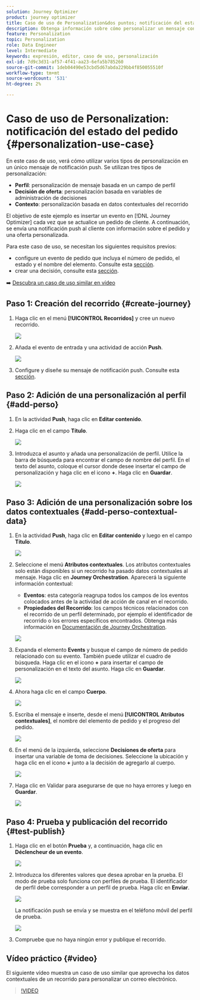 ```yaml
---
solution: Journey Optimizer
product: journey optimizer
title: Caso de uso de Personalization&dos puntos; notificación del estado del pedido
description: Obtenga información sobre cómo personalizar un mensaje con información de perfil, decisión de oferta y contexto.
feature: Personalization
topic: Personalization
role: Data Engineer
level: Intermediate
keywords: expresión, editor, caso de uso, personalización
exl-id: 7d9c3d31-af57-4f41-aa23-6efa5b785260
source-git-commit: 1deb04490e53cbd5d67abda229bb4f850055510f
workflow-type: tm+mt
source-wordcount: '531'
ht-degree: 2%

---
```


# Caso de uso de Personalization: notificación del estado del pedido {#personalization-use-case}

En este caso de uso, verá cómo utilizar varios tipos de personalización en un único mensaje de notificación push. Se utilizan tres tipos de personalización:

* **Perfil**: personalización de mensaje basada en un campo de perfil
* **Decisión de oferta**: personalización basada en variables de administración de decisiones
* **Contexto**: personalización basada en datos contextuales del recorrido

El objetivo de este ejemplo es insertar un evento en [!DNL Journey Optimizer] cada vez que se actualice un pedido de cliente. A continuación, se envía una notificación push al cliente con información sobre el pedido y una oferta personalizada.

Para este caso de uso, se necesitan los siguientes requisitos previos:

* configure un evento de pedido que incluya el número de pedido, el estado y el nombre del elemento. Consulte esta [sección](../event/about-events.md).
* crear una decisión, consulte esta [sección](../offers/offer-activities/create-offer-activities.md).

➡️ [Descubra un caso de uso similar en vídeo](#video)

## Paso 1: Creación del recorrido {#create-journey}

1. Haga clic en el menú **[!UICONTROL Recorridos]** y cree un nuevo recorrido.

   ![](assets/perso-uc4.png)

1. Añada el evento de entrada y una actividad de acción **Push**.

   ![](assets/perso-uc5.png)

1. Configure y diseñe su mensaje de notificación push. Consulte esta [sección](../push/create-push.md).

## Paso 2: Adición de una personalización al perfil {#add-perso}

1. En la actividad **Push**, haga clic en **Editar contenido**.

1. Haga clic en el campo **Título**.

   ![](assets/perso-uc2.png)

1. Introduzca el asunto y añada una personalización de perfil. Utilice la barra de búsqueda para encontrar el campo de nombre del perfil. En el texto del asunto, coloque el cursor donde desee insertar el campo de personalización y haga clic en el icono **+**. Haga clic en **Guardar**.

   ![](assets/perso-uc3.png)

## Paso 3: Adición de una personalización sobre los datos contextuales {#add-perso-contextual-data}

1. En la actividad **Push**, haga clic en **Editar contenido** y luego en el campo **Título**.

   ![](assets/perso-uc9.png)

1. Seleccione el menú **Atributos contextuales**. Los atributos contextuales solo están disponibles si un recorrido ha pasado datos contextuales al mensaje. Haga clic en **Journey Orchestration**. Aparecerá la siguiente información contextual:

   * **Eventos**: esta categoría reagrupa todos los campos de los eventos colocados antes de la actividad de acción de canal en el recorrido.
   * **Propiedades del Recorrido**: los campos técnicos relacionados con el recorrido de un perfil determinado, por ejemplo el identificador de recorrido o los errores específicos encontrados. Obtenga más información en [Documentación de Journey Orchestration](../building-journeys/expression/journey-properties.md).

   ![](assets/perso-uc10.png)

1. Expanda el elemento **Events** y busque el campo de número de pedido relacionado con su evento. También puede utilizar el cuadro de búsqueda. Haga clic en el icono **+** para insertar el campo de personalización en el texto del asunto. Haga clic en **Guardar**.

   ![](assets/perso-uc11.png)

1. Ahora haga clic en el campo **Cuerpo**.

   ![](assets/perso-uc12.png)

1. Escriba el mensaje e inserte, desde el menú **[!UICONTROL Atributos contextuales]**, el nombre del elemento de pedido y el progreso del pedido.

   ![](assets/perso-uc13.png)

1. En el menú de la izquierda, seleccione **Decisiones de oferta** para insertar una variable de toma de decisiones. Seleccione la ubicación y haga clic en el icono **+** junto a la decisión de agregarlo al cuerpo.

   ![](assets/perso-uc14.png)

1. Haga clic en Validar para asegurarse de que no haya errores y luego en **Guardar**.

   ![](assets/perso-uc15.png)

## Paso 4: Prueba y publicación del recorrido {#test-publish}

1. Haga clic en el botón **Prueba** y, a continuación, haga clic en **Déclencheur de un evento**.

   ![](assets/perso-uc17.png)

1. Introduzca los diferentes valores que desea aprobar en la prueba. El modo de prueba solo funciona con perfiles de prueba. El identificador de perfil debe corresponder a un perfil de prueba. Haga clic en **Enviar**.

   ![](assets/perso-uc18.png)

   La notificación push se envía y se muestra en el teléfono móvil del perfil de prueba.

   ![](assets/perso-uc19.png)

1. Compruebe que no haya ningún error y publique el recorrido.

## Vídeo práctico {#video}

El siguiente vídeo muestra un caso de uso similar que aprovecha los datos contextuales de un recorrido para personalizar un correo electrónico.

>[!VIDEO](https://video.tv.adobe.com/v/3425027?quality=12)
